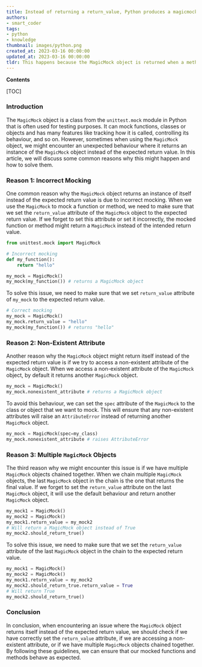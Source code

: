 ```yaml
---
title: Instead of returning a return_value, Python produces a magicmock object
authors:
- smart_coder
tags:
- python
- knowledge
thumbnail: images/python.png
created_at: 2023-03-16 00:00:00
updated_at: 2023-03-16 00:00:00
tldr: This happens because the MagicMock object is returned when a method or attribute is accessed on a Mock object, and no return value has been specifically set using the return\_value attribute.
---
```


**Contents**

[TOC]

### Introduction
The `MagicMock` object is a class from the `unittest.mock` module in Python that is often used for testing purposes. It can mock functions, classes or objects and has many features like tracking how it is called, controlling its behaviour, and so on. However, sometimes when using the `MagicMock` object, we might encounter an unexpected behaviour where it returns an instance of the `MagicMock` object instead of the expected return value. In this article, we will discuss some common reasons why this might happen and how to solve them.

### Reason 1: Incorrect Mocking
One common reason why the `MagicMock` object returns an instance of itself instead of the expected return value is due to incorrect mocking. When we use the `MagicMock` to mock a function or method, we need to make sure that we set the `return_value` attribute of the `MagicMock` object to the expected return value. If we forget to set this attribute or set it incorrectly, the mocked function or method might return a `MagicMock` instead of the intended return value. 

```python
from unittest.mock import MagicMock

# Incorrect mocking
def my_function():
    return "hello"

my_mock = MagicMock()
my_mock(my_function()) # returns a MagicMock object
```

To solve this issue, we need to make sure that we set `return_value` attribute of `my_mock` to the expected return value. 

```python
# Correct mocking
my_mock = MagicMock()
my_mock.return_value = "hello"
my_mock(my_function()) # returns "hello"
```

### Reason 2: Non-Existent Attribute
Another reason why the `MagicMock` object might return itself instead of the expected return value is if we try to access a non-existent attribute of the `MagicMock` object. When we access a non-existent attribute of the `MagicMock` object, by default it returns another `MagicMock` object. 

```python
my_mock = MagicMock()
my_mock.nonexistent_attribute # returns a MagicMock object
```

To avoid this behaviour, we can set the `spec` attribute of the `MagicMock` to the class or object that we want to mock. This will ensure that any non-existent attributes will raise an `AttributeError` instead of returning another `MagicMock` object.

```python
my_mock = MagicMock(spec=my_class)
my_mock.nonexistent_attribute # raises AttributeError
```

### Reason 3: Multiple `MagicMock` Objects
The third reason why we might encounter this issue is if we have multiple `MagicMock` objects chained together. When we chain multiple `MagicMock` objects, the last `MagicMock` object in the chain is the one that returns the final value. If we forget to set the `return_value` attribute on the last `MagicMock` object, it will use the default behaviour and return another `MagicMock` object.

```python
my_mock1 = MagicMock()
my_mock2 = MagicMock()
my_mock1.return_value = my_mock2
# Will return a MagicMock object instead of True
my_mock2.should_return_true()
```

To solve this issue, we need to make sure that we set the `return_value` attribute of the last `MagicMock` object in the chain to the expected return value.

```python
my_mock1 = MagicMock()
my_mock2 = MagicMock()
my_mock1.return_value = my_mock2
my_mock2.should_return_true.return_value = True
# Will return True
my_mock2.should_return_true()
```

### Conclusion
In conclusion, when encountering an issue where the `MagicMock` object returns itself instead of the expected return value, we should check if we have correctly set the `return_value` attribute, if we are accessing a non-existent attribute, or if we have multiple `MagicMock` objects chained together. By following these guidelines, we can ensure that our mocked functions and methods behave as expected.
